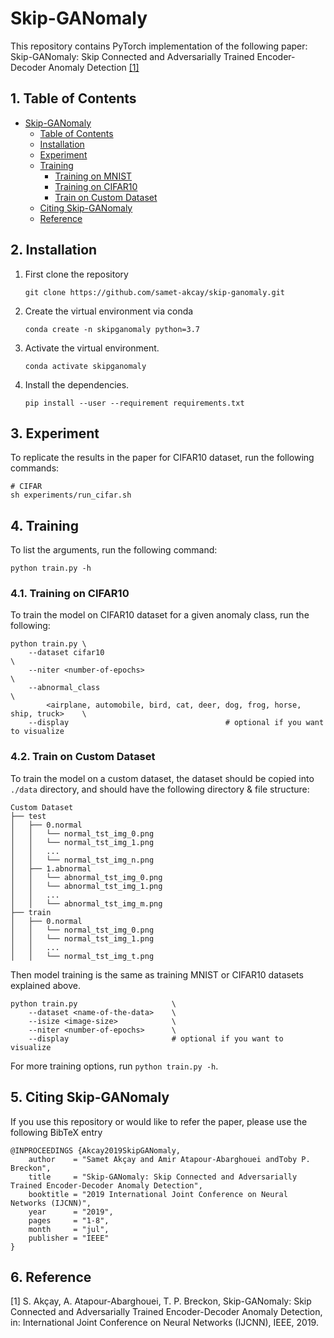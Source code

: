 # Skip-GANomaly

This repository contains PyTorch implementation of the following paper: Skip-GANomaly: Skip Connected and Adversarially Trained Encoder-Decoder Anomaly Detection [[1]](#reference)

##  1. Table of Contents
- [Skip-GANomaly](#skip-ganomaly)
    - [Table of Contents](#table-of-contents)
    - [Installation](#installation)
    - [Experiment](#experiment)
    - [Training](#training)
        - [Training on MNIST](#training-on-mnist)
        - [Training on CIFAR10](#training-on-cifar10)
        - [Train on Custom Dataset](#train-on-custom-dataset)
    - [Citing Skip-GANomaly](#citing-skip-ganomaly)
    - [Reference](#reference)
    

## 2. Installation
1. First clone the repository
   ```
   git clone https://github.com/samet-akcay/skip-ganomaly.git
   ```
2. Create the virtual environment via conda
    ```
    conda create -n skipganomaly python=3.7
    ```
3. Activate the virtual environment.
    ```
    conda activate skipganomaly
    ```
3. Install the dependencies.
   ```
   pip install --user --requirement requirements.txt
   ```

## 3. Experiment
To replicate the results in the paper for CIFAR10  dataset, run the following commands:

``` shell
# CIFAR
sh experiments/run_cifar.sh
```

## 4. Training
To list the arguments, run the following command:
```
python train.py -h
```

### 4.1. Training on CIFAR10
To train the model on CIFAR10 dataset for a given anomaly class, run the following:

``` 
python train.py \
    --dataset cifar10                                                             \
    --niter <number-of-epochs>                                                    \
    --abnormal_class                                                              \
        <airplane, automobile, bird, cat, deer, dog, frog, horse, ship, truck>    \
    --display                                   # optional if you want to visualize        
```

### 4.2. Train on Custom Dataset
To train the model on a custom dataset, the dataset should be copied into `./data` directory, and should have the following directory & file structure:

```
Custom Dataset
├── test
│   ├── 0.normal
│   │   └── normal_tst_img_0.png
│   │   └── normal_tst_img_1.png
│   │   ...
│   │   └── normal_tst_img_n.png
│   ├── 1.abnormal
│   │   └── abnormal_tst_img_0.png
│   │   └── abnormal_tst_img_1.png
│   │   ...
│   │   └── abnormal_tst_img_m.png
├── train
│   ├── 0.normal
│   │   └── normal_tst_img_0.png
│   │   └── normal_tst_img_1.png
│   │   ...
│   │   └── normal_tst_img_t.png

```

Then model training is the same as training MNIST or CIFAR10 datasets explained above.

```
python train.py                     \
    --dataset <name-of-the-data>    \
    --isize <image-size>            \
    --niter <number-of-epochs>      \
    --display                       # optional if you want to visualize
```

For more training options, run `python train.py -h`.

## 5. Citing Skip-GANomaly
If you use this repository or would like to refer the paper, please use the following BibTeX entry
```
@INPROCEEDINGS {Akcay2019SkipGANomaly,
    author    = "Samet Akçay and Amir Atapour-Abarghouei andToby P. Breckon",
    title     = "Skip-GANomaly: Skip Connected and Adversarially Trained Encoder-Decoder Anomaly Detection",
    booktitle = "2019 International Joint Conference on Neural Networks (IJCNN)",
    year      = "2019",
    pages     = "1-8",
    month     = "jul",
    publisher = "IEEE"
}
```

## 6. Reference
[1]  S. Akçay, A. Atapour-Abarghouei, T. P. Breckon, Skip-GANomaly: Skip Connected and Adversarially Trained Encoder-Decoder Anomaly Detection, in: International Joint Conference on Neural Networks (IJCNN), IEEE, 2019.
